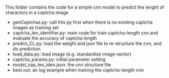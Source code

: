 This folder contains the code for a simple cnn model to predict the lenght of charactors in a captcha image
- genCaptchas.py: call this py first when there is no existing captcha images as training set
- captcha_len_identifier.py: main code for train captcha-length cnn and evaluate the accuracy of captcha length
- predict_CL.py: load the weight and json file to re-structure the cnn, and do prediction
- load_data.py: load image (e.g. standardize image vector)
- captcha_params.py: initial parameter setting
- model_cap_len_iden.json: the cnn structure file
- best.out: an log example when training the captcha-length cnn
